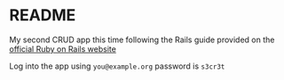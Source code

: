 # README

My second CRUD app this time following the Rails guide provided on the [official Ruby on Rails website](https://guides.rubyonrails.org/getting_started.html)

Log into the app using `you@example.org` password is `s3cr3t`
